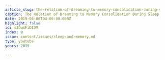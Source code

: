 ```yaml
---
article_slug: the-relation-of-dreaming-to-memory-consolidation-during-sleep
caption: The Relation of Dreaming to Memory Consolidation During Sleep
date: 2019-06-06T04:00:00.000Z
highlight: false
id: s1QusFiDIOM
index: 0
issue: content/issues/sleep-and-memory.md
type: youtube
years: 2019

---
```

